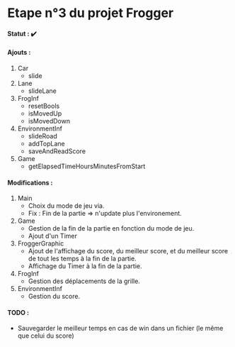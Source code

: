 # Etape n°3 du projet Frogger

#### Statut : :heavy_check_mark:

#### Ajouts :
1. Car
   * slide
2. Lane
   * slideLane
3. FrogInf
   * resetBools
   * isMovedUp
   * isMovedDown   
4. EnvironmentInf
   * slideRoad
   * addTopLane
   * saveAndReadScore
5. Game
   * getElapsedTimeHoursMinutesFromStart
    

#### Modifications :
1. Main
   * Choix du mode de jeu via.
   * Fix : Fin de la partie => n'update plus l'environement.
2. Game
   * Gestion de la fin de la partie en fonction du mode de jeu.
   * Ajout d'un Timer
3. FroggerGraphic
   * Ajout de l'affichage du score, du meilleur score, et du meilleur score de tout les temps à la fin de la partie.
   * Affichage du Timer à la fin de la partie.
4. FrogInf
   * Gestion des déplacements de la grille.
5. EnvironmentInf
   * Gestion du score.
   
#### TODO : 
   * Sauvegarder le meilleur temps en cas de win dans un fichier (le même que celui du score)
   